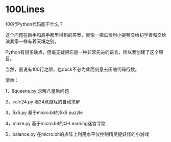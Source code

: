 # 100Lines

100行Python代码能干什么？

这个问题在新手和高手那里得到的答案，就像一把瓜奈利小提琴交给初学者和交给演奏家一样有着天壤之别。

Python有很多缺点，但毫无疑问它是一种非常先进的语言，所以我创建了这个项目。

当然，虽说有100行之限，也duck不必为此而刻意去压缩代码行数。

清单：

1，8queens.py  求解八皇后问题

2，calc24.py   凑24点游戏的自动求解

3，5x5.py      基于micro:bit的5x5 puzzle

4，maze.py     基于micro:bit的Q-Learning迷宫寻路

5，balance.py  在micro:bit的点阵上利用水平仪控制精灵捉妖怪的小游戏


